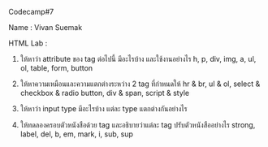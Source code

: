 Codecamp#7

Name : Vivan Suemak

HTML Lab :

1. ให้หาว่า attribute ของ tag ต่อไปนี้ มีอะไรบ้าง และใช้งานอย่างไร
h, p, div, img, a, ul, ol, table, form, button

2. ให้หาความเหมือนและความแตกต่างระหว่าง 2 tag ที่กำหนดให้
hr & br,
ul & ol,
select & checkbox & radio button,
div & span,
script & style

3. ให้หาว่า input type มีอะไรบ้าง แต่ละ type แตกต่างกันอย่างไร

4. ให้ทดลองครอบตัวหนังสือด้วย tag และอธิบายว่าแต่ละ tag ปรับตัวหนังสืออย่างไร
strong, label, del, b, em, mark, i, sub, sup